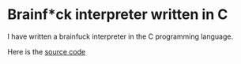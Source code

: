 # Brainf*ck interpreter written in C

I have written a brainfuck interpreter in the C programming language.

Here is the [source code](https://github.com/thealexdev23/brainfuck)
